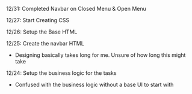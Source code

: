 12/31: Completed Navbar on Closed Menu & Open Menu

12/27: Start Creating CSS

12/26: Setup the Base HTML

12/25: Create the navbar HTML
- Designing basically takes long for me. Unsure of how long this might take


12/24: Setup the business logic for the tasks
- Confused with the business logic without a base UI to start with